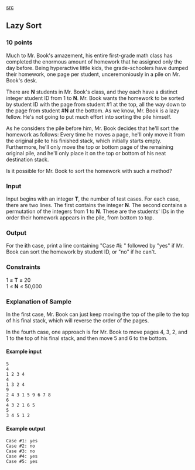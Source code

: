 [src](https://www.facebook.com/hackercup/problems.php?pid=193964420699886&round=323882677799153)

## Lazy Sort

### 10 points 

Much to Mr. Book's amazement, his entire first-grade math class has completed
the enormous amount of homework that he assigned only the day before. Being
hyperactive little kids, the grade-schoolers have dumped their homework, one
page per student, unceremoniously in a pile on Mr. Book's desk.

There are **N** students in Mr. Book's class, and they each have a distinct
integer student ID from 1 to **N**. Mr. Book wants the homework to be sorted
by student ID with the page from student #1 at the top, all the way down to
the page from student #**N** at the bottom. As we know, Mr. Book is a lazy
fellow. He's not going to put much effort into sorting the pile himself.

As he considers the pile before him, Mr. Book decides that he'll sort the
homework as follows: Every time he moves a page, he'll only move it from the
original pile to his finished stack, which initially starts empty.
Furthermore, he'll only move the top or bottom page of the remaining original
pile, and he'll only place it on the top or bottom of his neat destination
stack.

Is it possible for Mr. Book to sort the homework with such a method?

### Input

Input begins with an integer **T**, the number of test cases. For each case,
there are two lines. The first contains the integer **N**. The second contains
a permutation of the integers from 1 to **N**. These are the students' IDs in
the order their homework appears in the pile, from bottom to top.

### Output

For the **i**th case, print a line containing "Case #**i**: " followed by
"yes" if Mr. Book can sort the homework by student ID, or "no" if he can't.

### Constraints

1 ≤ **T** ≤ 20  
1 ≤ **N** ≤ 50,000  

### Explanation of Sample

In the first case, Mr. Book can just keep moving the top of the pile to the
top of his final stack, which will reverse the order of the pages.

In the fourth case, one approach is for Mr. Book to move pages 4, 3, 2, and 1
to the top of his final stack, and then move 5 and 6 to the bottom.

#### Example input

```
5
4
1 2 3 4
4
1 3 2 4
9
2 4 3 1 5 9 6 7 8
6
4 3 2 1 6 5
5
3 4 5 1 2

```

#### Example output

```
Case #1: yes
Case #2: no
Case #3: no
Case #4: yes
Case #5: yes

```
